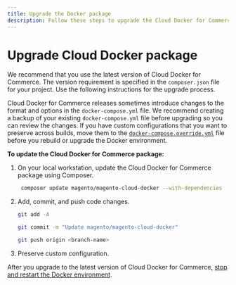 ```yaml
---
title: Upgrade the Docker package
description: Follow these steps to upgrade the Cloud Docker for Commerce package.
---
```


# Upgrade Cloud Docker package

We recommend that you use the latest version of Cloud Docker for Commerce. The version requirement is specified in the `composer.json` file for your project. Use the following instructions for the upgrade process.

<InlineAlert variant="info" slots="text"/>

Cloud Docker for Commerce releases sometimes introduce changes to the format and options in the `docker-compose.yml` file. We recommend creating a backup of your existing `docker-compose.yml` file before upgrading so you can review the changes. If you have custom configurations that you want to preserve across builds, move them to the [`docker-compose.override.yml`](quick-reference.md#override-configuration) file before you rebuild or upgrade the Docker environment.

**To update the Cloud Docker for Commerce package:**

1. On your local workstation, update the Cloud Docker for Commerce package using Composer.

   ```bash
    composer update magento/magento-cloud-docker --with-dependencies
   ```

1. Add, commit, and push code changes.

   ```bash
   git add -A
   ```

   ```bash
   git commit -m "Update magento/magento-cloud-docker"
   ```

   ```bash
   git push origin <branch-name>
   ```

1. Preserve custom configuration.

After you upgrade to the latest version of Cloud Docker for Commerce, [stop and restart the Docker environment](quick-reference.md).
